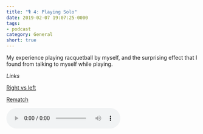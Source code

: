 ```yaml
---
title: "🎙 4: Playing Solo"
date: 2019-02-07 19:07:25-0000
tags:
- podcast
category: General
short: true
---
```


My experience playing racquetball by myself, and the surprising effect that I found from talking to myself while playing.

*Links*

[Right vs left](https://www.bennorris.org/2019/02/04/right-vs-left.html)

[Rematch](https://www.bennorris.org/2019/02/04/rematch.html)

<audio controls="controls" src="https://www.bennorris.blog/uploads/2019/c47487fa5e.mp3" />

